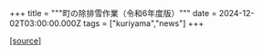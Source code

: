 +++
title = """町の除排雪作業（令和6年度版）"""
date = 2024-12-02T03:00:00.000Z
tags = ["kuriyama","news"]
+++


[[source]](https://www.town.kuriyama.hokkaido.jp/soshiki/47/25386.html)
